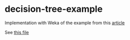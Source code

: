 # decision-tree-example
Implementation with Weka of the example from this
<a href="https://dzone.com/articles/machine-learning-with-decision-trees">article</a>

See [this file](src/main/java/org/bitstorm/wekaexample/App.java) 
